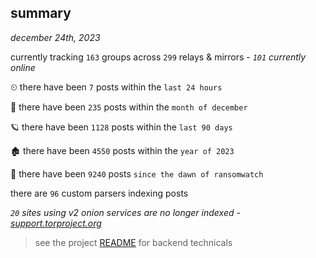 
## summary
_december 24th, 2023_

currently tracking `163` groups across `299` relays & mirrors - _`101` currently online_

⏲ there have been `7` posts within the `last 24 hours`

🦈 there have been `235` posts within the `month of december`

🪐 there have been `1128` posts within the `last 90 days`

🏚 there have been `4550` posts within the `year of 2023`

🦕 there have been `9240` posts `since the dawn of ransomwatch`

there are `96` custom parsers indexing posts

_`20` sites using v2 onion services are no longer indexed - [support.torproject.org](https://support.torproject.org/onionservices/v2-deprecation/)_

> see the project [README](https://github.com/joshhighet/ransomwatch#ransomwatch--) for backend technicals
